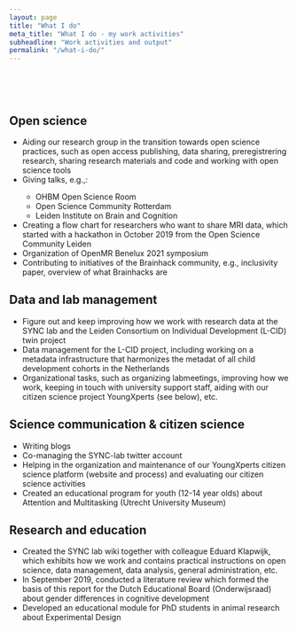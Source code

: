 ```yaml
---
layout: page
title: "What I do"
meta_title: "What I do - my work activities"
subheadline: "Work activities and output"
permalink: "/what-i-do/"
---
```



<html>

  <head>

        <meta name="viewport" content="width-device-width, initial-scale=1"></meta>

        <style>

​      img{border-radius: 50%;}

​    </style>

  </head>

<body>



<h2>Open science</h2>

<ul>
    <li>Aiding our research group in the transition towards open science practices, such as open access publishing, data sharing, preregistrering research, sharing research materials and code and working with open science tools</li>  
    <li>Giving talks, e.g.,:</li>
    <ul>
        <li>OHBM Open Science Room</li>
        <li>Open Science Community Rotterdam</li>
        <li>Leiden Institute on Brain and Cognition</li>
    </ul>
    <li>Creating a flow chart for researchers who want to share MRI data, which started with a hackathon in October 2019 from the Open Science Community Leiden</li>
    <li>Organization of OpenMR Benelux 2021 symposium</li>
    <li>Contributing to initiatives of the Brainhack community, e.g., inclusivity paper, overview of what Brainhacks are</li>
</ul>

</ul>



<h2>Data and lab management</h2>

<ul>
    <li>Figure out and keep improving how we work with research data at the SYNC lab and the Leiden Consortium on Individual Development (L-CID) twin project</li>
    <li>Data management for the L-CID project, including working on a metadata infrastructure that harmonizes the metadat of all child development cohorts in the Netherlands</li>
    <li>Organizational tasks, such as organizing labmeetings, improving how we work, keeping in touch with university support staff, aiding with our citizen science project YoungXperts (see below), etc.</li>
</ul>



<h2>Science communication & citizen science</h2>

<ul>
    <li>Writing blogs</li>
    <li>Co-managing the SYNC-lab twitter account</li>
    <li>Helping in the organization and maintenance of our YoungXperts citizen science platform (website and process) and evaluating our citizen science activities</li>
    <li>Created an educational program for youth (12-14 year olds) about Attention and Multitasking (Utrecht University Museum)</li>
</ul>



<h2>Research and education</h2>

<ul>
    <li>Created the SYNC lab wiki together with colleague Eduard Klapwijk, which exhibits how we work and contains practical instructions on open science, data management, data analysis, general administration, etc. </li>
    <li>In September 2019, conducted a literature review which formed the basis of this report for the Dutch Educational Board (Onderwijsraad) about gender differences in cognitive development</li>
    <li>Developed an educational module for PhD students in animal research about Experimental Design</li>
</ul>

</body>  

</html>